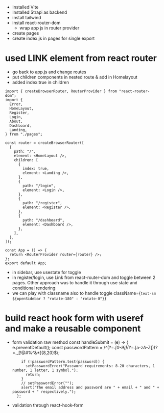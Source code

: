 - Installed Vite
- Installed Strapi as backend
- install tailwind
- install react-router-dom
  - wrap app js in router provider
- create pages
- create index.js in pages for single export

# used LINK element from react router

- go back to app.js and change routes
- put children components in nested route & add <OUTLET> in Homelayout
- added index:true in children

```
import { createBrowserRouter, RouterProvider } from "react-router-dom";
import {
  Error,
  HomeLayout,
  Register,
  Login,
  About,
  Dashboard,
  Landing,
} from "./pages";

const router = createBrowserRouter([
  {
    path: "/",
    element: <HomeLayout />,
    children: [
      {
        index: true,
        element: <Landing />,
      },
      {
        path: "/login",
        element: <Login />,
      },
      {
        path: "/register",
        element: <Register />,
      },
      {
        path: "/dashboard",
        element: <Dashboard />,
      },
    ],
  },
]);

const App = () => {
  return <RouterProvider router={router} />;
};
export default App;

```

- in sidebar, use usestate for toggle
- in register/login, use Link from react-router-dom and toggle between 2 pages. Other approach was to handle it through use state and conditional rendering
- we can play with classname also to handle toggle
  className={`text-sm ${openSidebar ? "rotate-180" : "rotate-0"}`}

# build react hook form with useref and make a reusable component

- form validation raw method
  const handleSubmit = (e) => {
  e.preventDefault();
  const passwordPattern = /^(?=._[0-9])(?=._[a-zA-Z])(?=._[!@#$%^&_])[a-zA-Z0-9!@#$%^&*]{8,20}$/;

          if (!passwordPattern.test(password)) {
            setPasswordError("Password requirements: 8-20 characters, 1 number, 1 letter, 1 symbol.");
            return;
          }
          // setPasswordError("");
          alert("The email address and password are " + email + " and " + password + " respectively.");
        };

- validation through react-hook-form
